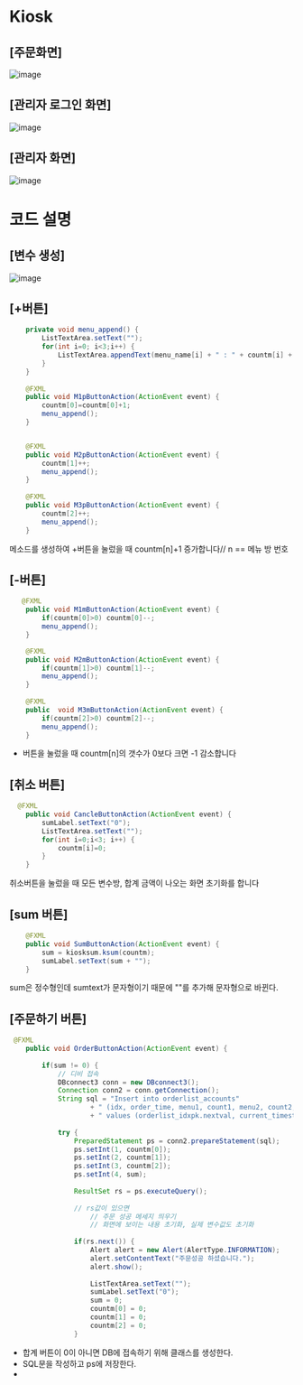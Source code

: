 # Kiosk
## [주문화면]
![image](https://github.com/seokhyun06/Kiosk/assets/122009563/2f0ea3d1-0728-4f9d-bb5c-d03c4338c11b)

## [관리자 로그인 화면]
![image](https://github.com/seokhyun06/Kiosk/assets/122009563/fe45509a-20e5-470c-8131-f36d2308ccb7)

## [관리자 화면]
![image](https://github.com/seokhyun06/Kiosk/assets/122009563/3e3dc4b9-23b1-4ec6-a5dc-046b36329c30)

# 코드 설명
## [변수 생성]
![image](https://github.com/seokhyun06/Kiosk/assets/122009563/af267a55-c8ac-427e-b474-7486ffc8126d)

## [+버튼]
``` java
    private void menu_append() {		
    	ListTextArea.setText("");
    	for(int i=0; i<3;i++) {
    		ListTextArea.appendText(menu_name[i] + " : " + countm[i] + "잔"+"\n");
    	}	
    }
    
    @FXML
    public void M1pButtonAction(ActionEvent event) {
    	countm[0]=countm[0]+1;
    	menu_append();
    }


	@FXML
	public void M2pButtonAction(ActionEvent event) {
    	countm[1]++;    	
    	menu_append();
    }
    
    @FXML
    public void M3pButtonAction(ActionEvent event) {
    	countm[2]++;    	
    	menu_append();
    }
```
메소드를 생성하여 +버튼을 눌렀을 때 countm[n]+1 증가합니다// n == 메뉴 방 번호

## [-버튼]
``` java
   @FXML
    public void M1mButtonAction(ActionEvent event) {
    	if(countm[0]>0) countm[0]--;
    	menu_append();
    }

    @FXML
    public void M2mButtonAction(ActionEvent event) {
    	if(countm[1]>0) countm[1]--;
    	menu_append();
    }
    
    @FXML
    public  void M3mButtonAction(ActionEvent event) {
    	if(countm[2]>0) countm[2]--;
    	menu_append();
    }
```    
    
- 버튼을 눌렀을 때 countm[n]의 갯수가 0보다 크면 -1 감소합니다

## [취소 버튼]
``` java
  @FXML
    public void CancleButtonAction(ActionEvent event) {
    	sumLabel.setText("0");
    	ListTextArea.setText("");
    	for(int i=0;i<3; i++) {
    		countm[i]=0;
    	}	
    }
```
취소버튼을 눌렀을 때 모든 변수방, 합계 금액이 나오는 화면 초기화를 합니다
## [sum 버튼]
``` java
    @FXML
    public void SumButtonAction(ActionEvent event) {
    	sum = kiosksum.ksum(countm);
    	sumLabel.setText(sum + "");
    }
```
sum은 정수형인데 sumtext가 문자형이기 때문에 ""를 추가해 문자형으로 바뀐다.

## [주문하기 버튼]
``` java
 @FXML
    public void OrderButtonAction(ActionEvent event) {
    	
    	if(sum != 0) {
    		// 디비 접속
    		DBconnect3 conn = new DBconnect3();
    		Connection conn2 = conn.getConnection();
    		String sql = "Insert into orderlist_accounts"
    				+ " (idx, order_time, menu1, count1, menu2, count2, menu3, count3, sum)"
    				+ " values (orderlist_idxpk.nextval, current_timestamp, '아메리카노', ?, '카푸치노', ?, '카페라떼', ?, ?)";
    		
    		try {
				PreparedStatement ps = conn2.prepareStatement(sql);
				ps.setInt(1, countm[0]);
				ps.setInt(2, countm[1]);
				ps.setInt(3, countm[2]);
				ps.setInt(4, sum);
				
				ResultSet rs = ps.executeQuery();
				
				// rs값이 있으면 
					// 주문 성공 메세지 띄우기
					// 화면에 보이는 내용 초기화, 실제 변수값도 초기화
				
				if(rs.next()) {
					Alert alert = new Alert(AlertType.INFORMATION);
					alert.setContentText("주문성공 하셨습니다.");
					alert.show();
					
					ListTextArea.setText("");
					sumLabel.setText("0");
					sum = 0;
					countm[0] = 0;
					countm[1] = 0;
					countm[2] = 0;
				}
```
- 합계 버튼이 0이 아니면 DB에 접속하기 위해 클래스를 생성한다.
- SQL문을 작성하고 ps에 저장한다.
- 

